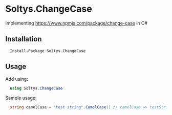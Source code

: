 # Soltys.ChangeCase

Implementing https://www.npmjs.com/package/change-case in C#

## Installation 
```
  Install-Package Soltys.ChangeCase
```

## Usage
Add using:
```csharp
  using Soltys.ChangeCase
```

Sample usage:
```csharp
  string camelCase = "test string".CamelCase() // camelCase => testString
```
